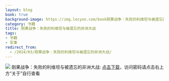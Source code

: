 ```yaml
---
layout: blog
book: true
background-image: https://img.locyoo.com/book刚果战争：失败的利维坦与被遗忘的非洲大战.jpg
category: 书籍
title: 刚果战争：失败的利维坦与被遗忘的非洲大战
tags:
- 书籍
- 军事
redirect_from:
  - /2024/03/刚果战争：失败的利维坦与被遗忘的非洲大战/
---
```

![](https://img.locyoo.com/book刚果战争：失败的利维坦与被遗忘的非洲大战.jpg)
刚果战争：失败的利维坦与被遗忘的非洲大战: <a name = "ref1" href="https://url18.ctfile.com/f/50983618-1345418488-8e7e87?p=3619">点击下载</a>，访问密码请点击右上方“关于”自行查看